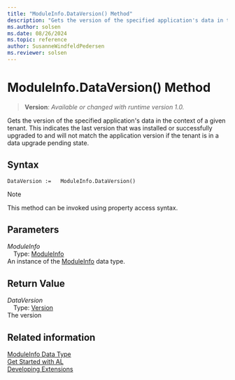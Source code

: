```yaml
---
title: "ModuleInfo.DataVersion() Method"
description: "Gets the version of the specified application's data in the context of a given tenant."
ms.author: solsen
ms.date: 08/26/2024
ms.topic: reference
author: SusanneWindfeldPedersen
ms.reviewer: solsen
---
```

[//]: # (START>DO_NOT_EDIT)
[//]: # (IMPORTANT:Do not edit any of the content between here and the END>DO_NOT_EDIT.)
[//]: # (Any modifications should be made in the .xml files in the ModernDev repo.)
# ModuleInfo.DataVersion() Method
> **Version**: _Available or changed with runtime version 1.0._

Gets the version of the specified application's data in the context of a given tenant. This indicates the last version that was installed or successfully upgraded to and will not match the application version if the tenant is in a data upgrade pending state.


## Syntax
```AL
DataVersion :=   ModuleInfo.DataVersion()
```
> [!NOTE]
> This method can be invoked using property access syntax.
## Parameters
*ModuleInfo*  
&emsp;Type: [ModuleInfo](moduleinfo-data-type.md)  
An instance of the [ModuleInfo](moduleinfo-data-type.md) data type.  

## Return Value
*DataVersion*  
&emsp;Type: [Version](../version/version-data-type.md)  
The version


[//]: # (IMPORTANT: END>DO_NOT_EDIT)
## Related information
[ModuleInfo Data Type](moduleinfo-data-type.md)  
[Get Started with AL](../../devenv-get-started.md)  
[Developing Extensions](../../devenv-dev-overview.md)